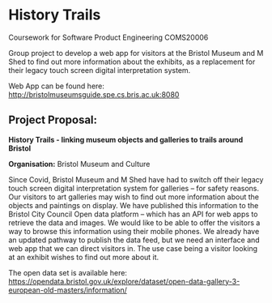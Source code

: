 # History Trails

Coursework for Software Product Engineering COMS20006


Group project to develop a web app for visitors at the Bristol Museum and M Shed to find out more information about the exhibits, as a replacement for their legacy touch screen digital interpretation system. 

Web App can be found here: http://bristolmuseumsguide.spe.cs.bris.ac.uk:8080

## Project Proposal:

**History Trails - linking museum objects and galleries to trails around Bristol**

**Organisation:** Bristol Museum and Culture

Since Covid, Bristol Museum and M Shed have had to switch off their legacy touch screen digital interpretation system for galleries – for safety reasons. Our visitors to art galleries may wish to find out more information about the objects and paintings on display. We have published this information to the Bristol City Council Open data platform – which has an API for web apps to retrieve the data and images. We would like to be able to offer the visitors a way to browse this information using their mobile phones. We already have an updated pathway to publish the data feed, but we need an interface and web app that we can direct visitors in. The use case being a visitor looking at an exhibit wishes to find out more about it.

The open data set is available here: https://opendata.bristol.gov.uk/explore/dataset/open-data-gallery-3-european-old-masters/information/

